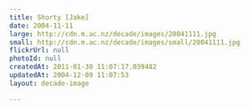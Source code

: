 ```yaml
---
title: Shorty [Jake]
date: 2004-11-11
large: http://cdn.m.ac.nz/decade/images/20041111.jpg
small: http://cdn.m.ac.nz/decade/images/small/20041111.jpg
flickrUrl: null
photoId: null
createdAt: 2011-01-30 11:07:17.039482
updatedAt: 2004-12-09 11:07:53
layout: decade-image

---
```


